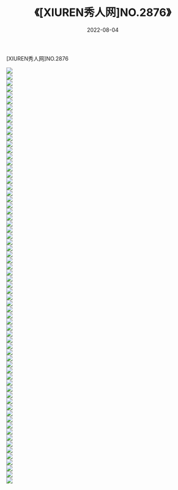 ﻿---
layout: post
title:  《[XIUREN秀人网]NO.2876》
date:   2022-08-04
img: http://img.660000.xyz/Sharelink/秀人网/秀人网第03部分/[XIUREN秀人网]NO.2876/000.jpg
categories: [美女, 清纯, 唯美]
---

[XIUREN秀人网]NO.2876

 ![](http://img.660000.xyz/Sharelink/秀人网/秀人网第03部分/[XIUREN秀人网]NO.2876/001.jpg) <br>![](http://img.660000.xyz/Sharelink/秀人网/秀人网第03部分/[XIUREN秀人网]NO.2876/002.jpg) <br>![](http://img.660000.xyz/Sharelink/秀人网/秀人网第03部分/[XIUREN秀人网]NO.2876/003.jpg) <br>![](http://img.660000.xyz/Sharelink/秀人网/秀人网第03部分/[XIUREN秀人网]NO.2876/004.jpg) <br>![](http://img.660000.xyz/Sharelink/秀人网/秀人网第03部分/[XIUREN秀人网]NO.2876/005.jpg) <br>![](http://img.660000.xyz/Sharelink/秀人网/秀人网第03部分/[XIUREN秀人网]NO.2876/006.jpg) <br>![](http://img.660000.xyz/Sharelink/秀人网/秀人网第03部分/[XIUREN秀人网]NO.2876/007.jpg) <br>![](http://img.660000.xyz/Sharelink/秀人网/秀人网第03部分/[XIUREN秀人网]NO.2876/008.jpg) <br>![](http://img.660000.xyz/Sharelink/秀人网/秀人网第03部分/[XIUREN秀人网]NO.2876/009.jpg) <br>![](http://img.660000.xyz/Sharelink/秀人网/秀人网第03部分/[XIUREN秀人网]NO.2876/010.jpg) <br>![](http://img.660000.xyz/Sharelink/秀人网/秀人网第03部分/[XIUREN秀人网]NO.2876/011.jpg) <br>![](http://img.660000.xyz/Sharelink/秀人网/秀人网第03部分/[XIUREN秀人网]NO.2876/012.jpg) <br>![](http://img.660000.xyz/Sharelink/秀人网/秀人网第03部分/[XIUREN秀人网]NO.2876/013.jpg) <br>![](http://img.660000.xyz/Sharelink/秀人网/秀人网第03部分/[XIUREN秀人网]NO.2876/014.jpg) <br>![](http://img.660000.xyz/Sharelink/秀人网/秀人网第03部分/[XIUREN秀人网]NO.2876/015.jpg) <br>![](http://img.660000.xyz/Sharelink/秀人网/秀人网第03部分/[XIUREN秀人网]NO.2876/016.jpg) <br>![](http://img.660000.xyz/Sharelink/秀人网/秀人网第03部分/[XIUREN秀人网]NO.2876/017.jpg) <br>![](http://img.660000.xyz/Sharelink/秀人网/秀人网第03部分/[XIUREN秀人网]NO.2876/018.jpg) <br>![](http://img.660000.xyz/Sharelink/秀人网/秀人网第03部分/[XIUREN秀人网]NO.2876/019.jpg) <br>![](http://img.660000.xyz/Sharelink/秀人网/秀人网第03部分/[XIUREN秀人网]NO.2876/020.jpg) <br>![](http://img.660000.xyz/Sharelink/秀人网/秀人网第03部分/[XIUREN秀人网]NO.2876/021.jpg) <br>![](http://img.660000.xyz/Sharelink/秀人网/秀人网第03部分/[XIUREN秀人网]NO.2876/022.jpg) <br>![](http://img.660000.xyz/Sharelink/秀人网/秀人网第03部分/[XIUREN秀人网]NO.2876/023.jpg) <br>![](http://img.660000.xyz/Sharelink/秀人网/秀人网第03部分/[XIUREN秀人网]NO.2876/024.jpg) <br>![](http://img.660000.xyz/Sharelink/秀人网/秀人网第03部分/[XIUREN秀人网]NO.2876/025.jpg) <br>![](http://img.660000.xyz/Sharelink/秀人网/秀人网第03部分/[XIUREN秀人网]NO.2876/026.jpg) <br>![](http://img.660000.xyz/Sharelink/秀人网/秀人网第03部分/[XIUREN秀人网]NO.2876/027.jpg) <br>![](http://img.660000.xyz/Sharelink/秀人网/秀人网第03部分/[XIUREN秀人网]NO.2876/028.jpg) <br>![](http://img.660000.xyz/Sharelink/秀人网/秀人网第03部分/[XIUREN秀人网]NO.2876/029.jpg) <br>![](http://img.660000.xyz/Sharelink/秀人网/秀人网第03部分/[XIUREN秀人网]NO.2876/030.jpg) <br>![](http://img.660000.xyz/Sharelink/秀人网/秀人网第03部分/[XIUREN秀人网]NO.2876/031.jpg) <br>![](http://img.660000.xyz/Sharelink/秀人网/秀人网第03部分/[XIUREN秀人网]NO.2876/032.jpg) <br>![](http://img.660000.xyz/Sharelink/秀人网/秀人网第03部分/[XIUREN秀人网]NO.2876/033.jpg) <br>![](http://img.660000.xyz/Sharelink/秀人网/秀人网第03部分/[XIUREN秀人网]NO.2876/034.jpg) <br>![](http://img.660000.xyz/Sharelink/秀人网/秀人网第03部分/[XIUREN秀人网]NO.2876/035.jpg) <br>![](http://img.660000.xyz/Sharelink/秀人网/秀人网第03部分/[XIUREN秀人网]NO.2876/036.jpg) <br>![](http://img.660000.xyz/Sharelink/秀人网/秀人网第03部分/[XIUREN秀人网]NO.2876/037.jpg) <br>![](http://img.660000.xyz/Sharelink/秀人网/秀人网第03部分/[XIUREN秀人网]NO.2876/038.jpg) <br>![](http://img.660000.xyz/Sharelink/秀人网/秀人网第03部分/[XIUREN秀人网]NO.2876/039.jpg) <br>![](http://img.660000.xyz/Sharelink/秀人网/秀人网第03部分/[XIUREN秀人网]NO.2876/040.jpg) <br>![](http://img.660000.xyz/Sharelink/秀人网/秀人网第03部分/[XIUREN秀人网]NO.2876/041.jpg) <br>![](http://img.660000.xyz/Sharelink/秀人网/秀人网第03部分/[XIUREN秀人网]NO.2876/042.jpg) <br>![](http://img.660000.xyz/Sharelink/秀人网/秀人网第03部分/[XIUREN秀人网]NO.2876/043.jpg) <br>![](http://img.660000.xyz/Sharelink/秀人网/秀人网第03部分/[XIUREN秀人网]NO.2876/044.jpg) <br>![](http://img.660000.xyz/Sharelink/秀人网/秀人网第03部分/[XIUREN秀人网]NO.2876/045.jpg) <br>![](http://img.660000.xyz/Sharelink/秀人网/秀人网第03部分/[XIUREN秀人网]NO.2876/046.jpg) <br>![](http://img.660000.xyz/Sharelink/秀人网/秀人网第03部分/[XIUREN秀人网]NO.2876/047.jpg) <br>![](http://img.660000.xyz/Sharelink/秀人网/秀人网第03部分/[XIUREN秀人网]NO.2876/048.jpg) <br>![](http://img.660000.xyz/Sharelink/秀人网/秀人网第03部分/[XIUREN秀人网]NO.2876/049.jpg) <br>![](http://img.660000.xyz/Sharelink/秀人网/秀人网第03部分/[XIUREN秀人网]NO.2876/050.jpg) <br>![](http://img.660000.xyz/Sharelink/秀人网/秀人网第03部分/[XIUREN秀人网]NO.2876/051.jpg) <br>![](http://img.660000.xyz/Sharelink/秀人网/秀人网第03部分/[XIUREN秀人网]NO.2876/052.jpg) <br>![](http://img.660000.xyz/Sharelink/秀人网/秀人网第03部分/[XIUREN秀人网]NO.2876/053.jpg) <br>![](http://img.660000.xyz/Sharelink/秀人网/秀人网第03部分/[XIUREN秀人网]NO.2876/054.jpg) <br>![](http://img.660000.xyz/Sharelink/秀人网/秀人网第03部分/[XIUREN秀人网]NO.2876/055.jpg) <br>![](http://img.660000.xyz/Sharelink/秀人网/秀人网第03部分/[XIUREN秀人网]NO.2876/056.jpg) <br>![](http://img.660000.xyz/Sharelink/秀人网/秀人网第03部分/[XIUREN秀人网]NO.2876/057.jpg) <br>![](http://img.660000.xyz/Sharelink/秀人网/秀人网第03部分/[XIUREN秀人网]NO.2876/058.jpg) <br>![](http://img.660000.xyz/Sharelink/秀人网/秀人网第03部分/[XIUREN秀人网]NO.2876/059.jpg) <br>![](http://img.660000.xyz/Sharelink/秀人网/秀人网第03部分/[XIUREN秀人网]NO.2876/060.jpg) <br>![](http://img.660000.xyz/Sharelink/秀人网/秀人网第03部分/[XIUREN秀人网]NO.2876/061.jpg) <br>![](http://img.660000.xyz/Sharelink/秀人网/秀人网第03部分/[XIUREN秀人网]NO.2876/062.jpg) <br>![](http://img.660000.xyz/Sharelink/秀人网/秀人网第03部分/[XIUREN秀人网]NO.2876/063.jpg) <br>![](http://img.660000.xyz/Sharelink/秀人网/秀人网第03部分/[XIUREN秀人网]NO.2876/064.jpg) <br>![](http://img.660000.xyz/Sharelink/秀人网/秀人网第03部分/[XIUREN秀人网]NO.2876/065.jpg) <br>![](http://img.660000.xyz/Sharelink/秀人网/秀人网第03部分/[XIUREN秀人网]NO.2876/066.jpg) <br>![](http://img.660000.xyz/Sharelink/秀人网/秀人网第03部分/[XIUREN秀人网]NO.2876/067.jpg) <br>![](http://img.660000.xyz/Sharelink/秀人网/秀人网第03部分/[XIUREN秀人网]NO.2876/068.jpg) <br>